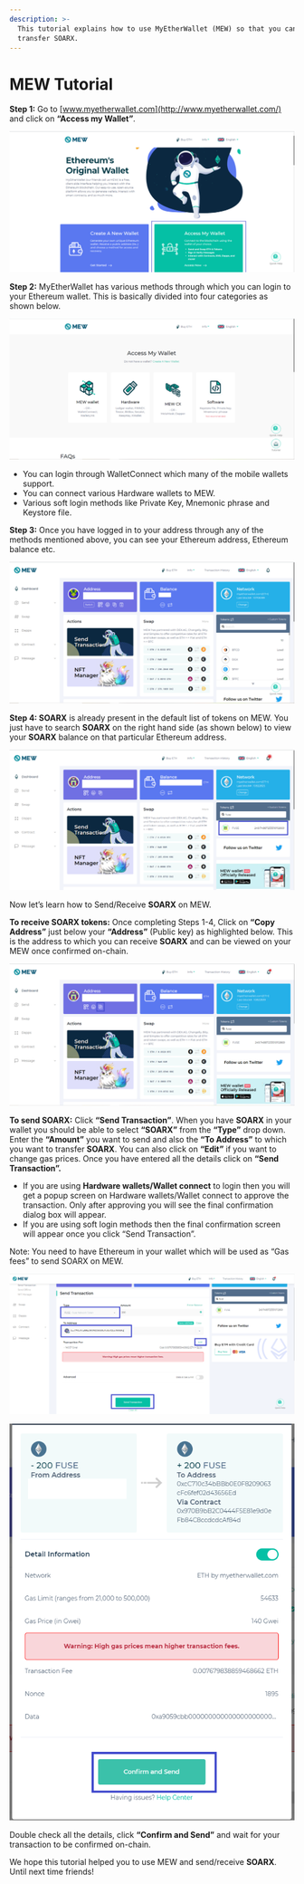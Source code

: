 ```yaml
---
description: >-
  This tutorial explains how to use MyEtherWallet (MEW) so that you can view and
  transfer SOARX.
---
```


# MEW Tutorial

**Step 1:** Go to [www.myetherwallet.com](http://www.myetherwallet.com/) and click on **“Access my Wallet”**.

![](../../.gitbook/assets/2%20%283%29.png)

**Step 2:** MyEtherWallet has various methods through which you can login to your Ethereum wallet. This is basically divided into four categories as shown below.

![](../../.gitbook/assets/1%20%282%29.png)

* You can login through WalletConnect which many of the mobile wallets support.
* You can connect various Hardware wallets to MEW.
* Various soft login methods like Private Key, Mnemonic phrase and Keystore file.

**Step 3:** Once you have logged in to your address through any of the methods mentioned above, you can see your Ethereum address, Ethereum balance etc.

![](../../.gitbook/assets/6%20%283%29.png)

**Step 4: SOARX** is already present in the default list of tokens on MEW. You just have to search **SOARX** on the right hand side \(as shown below\) to view your **SOARX** balance on that particular Ethereum address.

![](../../.gitbook/assets/7%20%282%29.png)

Now let’s learn how to Send/Receive **SOARX** on MEW.

**To receive SOARX tokens:** Once completing Steps 1-4, Click on **“Copy Address”** just below your **“Address”** \(Public key\) as highlighted below. This is the address to which you can receive **SOARX** and can be viewed on your MEW once confirmed on-chain.

![](../../.gitbook/assets/8.png)

**To send SOARX:** Click **“Send Transaction”**. When you have **SOARX** in your wallet you should be able to select **“SOARX”** from the **“Type”** drop down. Enter the **“Amount”** you want to send and also the **“To Address”** to which you want to transfer **SOARX**. You can also click on **“Edit”** if you want to change gas prices. Once you have entered all the details click on **“Send Transaction”.**

* If you are using **Hardware wallets/Wallet connect** to login then you will get a popup screen on Hardware wallets/Wallet connect to approve the transaction. Only after approving you will see the final confirmation dialog box will appear.
*  If you are using soft login methods then the final confirmation screen will appear once you click “Send Transaction”.

Note: You need to have Ethereum in your wallet which will be used as “Gas fees” to send SOARX on MEW.

![](../../.gitbook/assets/9%20%282%29.png)

![](../../.gitbook/assets/10%20%281%29.png)

Double check all the details, click **“Confirm and Send”** and wait for your transaction to be confirmed on-chain.

We hope this tutorial helped you to use MEW and send/receive **SOARX**. Until next time friends!

